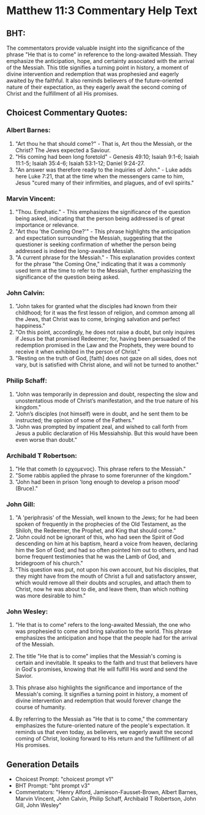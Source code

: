 # Matthew 11:3 Commentary Help Text

## BHT:
The commentators provide valuable insight into the significance of the phrase "He that is to come" in reference to the long-awaited Messiah. They emphasize the anticipation, hope, and certainty associated with the arrival of the Messiah. This title signifies a turning point in history, a moment of divine intervention and redemption that was prophesied and eagerly awaited by the faithful. It also reminds believers of the future-oriented nature of their expectation, as they eagerly await the second coming of Christ and the fulfillment of all His promises.

## Choicest Commentary Quotes:
### Albert Barnes:
1. "Art thou he that should come?" - That is, Art thou the Messiah, or the Christ? The Jews expected a Saviour.
2. "His coming had been long foretold" - Genesis 49:10; Isaiah 9:1-6; Isaiah 11:1-5; Isaiah 35:4-6; Isaiah 53:1-12; Daniel 9:24-27.
3. "An answer was therefore ready to the inquiries of John." - Luke adds here Luke 7:21, that at the time when the messengers came to him, Jesus "cured many of their infirmities, and plagues, and of evil spirits."

### Marvin Vincent:
1. "Thou. Emphatic." - This emphasizes the significance of the question being asked, indicating that the person being addressed is of great importance or relevance.
2. "Art thou 'the Coming One?'" - This phrase highlights the anticipation and expectation surrounding the Messiah, suggesting that the questioner is seeking confirmation of whether the person being addressed is indeed the long-awaited Messiah.
3. "A current phrase for the Messiah." - This explanation provides context for the phrase "the Coming One," indicating that it was a commonly used term at the time to refer to the Messiah, further emphasizing the significance of the question being asked.

### John Calvin:
1. "John takes for granted what the disciples had known from their childhood; for it was the first lesson of religion, and common among all the Jews, that Christ was to come, bringing salvation and perfect happiness."
2. "On this point, accordingly, he does not raise a doubt, but only inquires if Jesus be that promised Redeemer; for, having been persuaded of the redemption promised in the Law and the Prophets, they were bound to receive it when exhibited in the person of Christ."
3. "Resting on the truth of God, [faith] does not gaze on all sides, does not vary, but is satisfied with Christ alone, and will not be turned to another."

### Philip Schaff:
1) "John was temporarily in depression and doubt, respecting the slow and unostentatious mode of Christ’s manifestation, and the true nature of his kingdom."
2) "John’s disciples (not himself) were in doubt, and he sent them to be instructed; the opinion of some of the Fathers."
3) "John was prompted by impatient zeal, and wished to call forth from Jesus a public declaration of His Messiahship. But this would have been even worse than doubt."


### Archibald T Robertson:
1. "He that cometh (ο ερχομενος). This phrase refers to the Messiah." 
2. "Some rabbis applied the phrase to some forerunner of the kingdom." 
3. "John had been in prison 'long enough to develop a prison mood' (Bruce)."

### John Gill:
1. "A 'periphrasis' of the Messiah, well known to the Jews; for he had been spoken of frequently in the prophecies of the Old Testament, as the Shiloh, the Redeemer, the Prophet, and King that should come."
2. "John could not be ignorant of this, who had seen the Spirit of God descending on him at his baptism, heard a voice from heaven, declaring him the Son of God; and had so often pointed him out to others, and had borne frequent testimonies that he was the Lamb of God, and bridegroom of his church."
3. "This question was put, not upon his own account, but his disciples, that they might have from the mouth of Christ a full and satisfactory answer, which would remove all their doubts and scruples, and attach them to Christ, now he was about to die, and leave them, than which nothing was more desirable to him."

### John Wesley:
1. "He that is to come" refers to the long-awaited Messiah, the one who was prophesied to come and bring salvation to the world. This phrase emphasizes the anticipation and hope that the people had for the arrival of the Messiah.

2. The title "He that is to come" implies that the Messiah's coming is certain and inevitable. It speaks to the faith and trust that believers have in God's promises, knowing that He will fulfill His word and send the Savior.

3. This phrase also highlights the significance and importance of the Messiah's coming. It signifies a turning point in history, a moment of divine intervention and redemption that would forever change the course of humanity.

4. By referring to the Messiah as "He that is to come," the commentary emphasizes the future-oriented nature of the people's expectation. It reminds us that even today, as believers, we eagerly await the second coming of Christ, looking forward to His return and the fulfillment of all His promises.


## Generation Details
- Choicest Prompt: "choicest prompt v1"
- BHT Prompt: "bht prompt v3"
- Commentators: "Henry Alford, Jamieson-Fausset-Brown, Albert Barnes, Marvin Vincent, John Calvin, Philip Schaff, Archibald T Robertson, John Gill, John Wesley"
